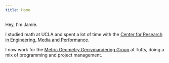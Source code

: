 ```yaml
---
title: Home
---
```



<p>Hey, I'm Jamie.</p>

<p>I studied math at UCLA and spent a lot of time with the <a href="https://remap.ucla.edu">Center for Research in Engineering, Media and Performance</a>.</p>

<p>I now work for the <a href="https://mggg.org">Metric Geometry Gerrymandering Group</a> at Tufts, doing a mix of programming and project management.</p>
